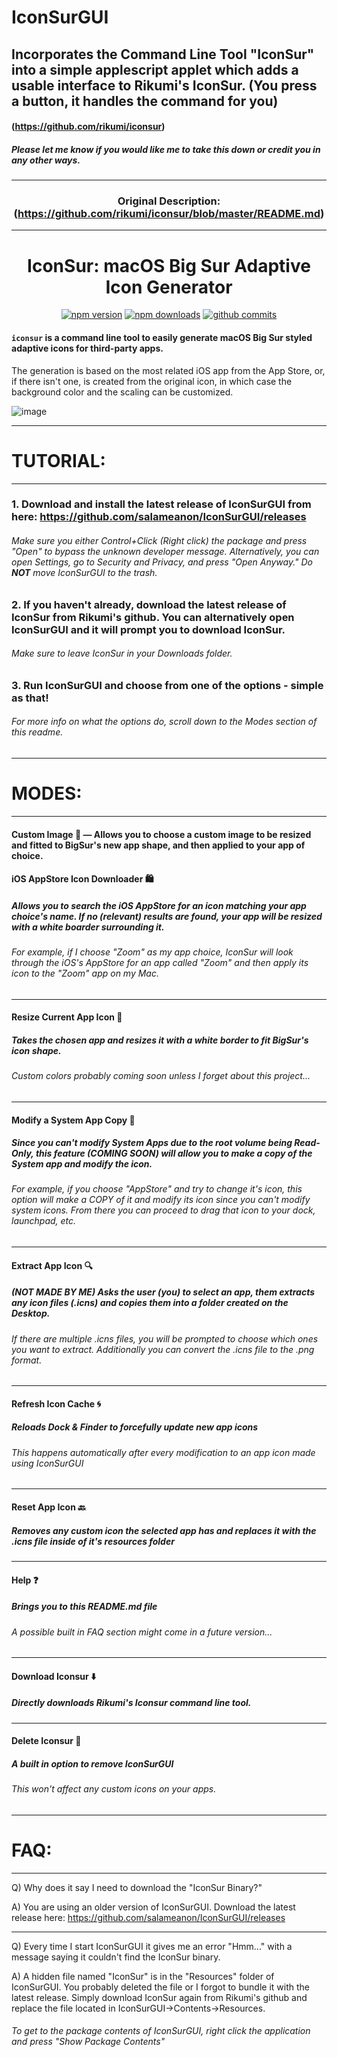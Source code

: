# IconSurGUI

## Incorporates the Command Line Tool "IconSur" into a simple applescript applet which adds a usable interface to Rikumi's IconSur. (You press a button, it handles the command for you)

#### (https://github.com/rikumi/iconsur)

##### Please let me know if you would like me to take this down or credit you in any other ways.

<span align="center">

------------------------------------------------------------------

### Original Description: (https://github.com/rikumi/iconsur/blob/master/README.md)

------------------------------------------------------------------

# IconSur: macOS Big Sur Adaptive Icon Generator

<a href="https://www.npmjs.com/package/iconsur"><img title="npm version" src="https://badgen.net/npm/v/iconsur" ></a>
<a href="https://www.npmjs.com/package/iconsur"><img title="npm downloads" src="https://badgen.net/npm/dt/iconsur" ></a>
<a href="https://github.com/rikumi/iconsur/commit"><img title="github commits" src="https://badgen.net/github/last-commit/rikumi/iconsur" ></a>

</p>

</span>

#### `iconsur` is a command line tool to easily generate macOS Big Sur styled adaptive icons for third-party apps.

The generation is based on the most related iOS app from the App Store, or, if there isn't one, is created from the original icon, in which case the background color and the scaling can be customized.

![image](https://user-images.githubusercontent.com/5051300/85926574-ebfb9d80-b8d2-11ea-836b-28e38d1f3447.png)

------------------------------------------------------------------

# TUTORIAL:

------------------------------------------------------------------

### 1. Download and install the latest release of IconSurGUI from here: https://github.com/salameanon/IconSurGUI/releases

###### Make sure you either Control+Click (Right click) the package and press "Open" to bypass the unknown developer message. Alternatively, you can open Settings, go to Security and Privacy, and press "Open Anyway." Do **NOT** move IconSurGUI to the trash.

### 2. If you haven't already, download the latest release of IconSur from Rikumi's github. You can alternatively open IconSurGUI and it will prompt you to download IconSur. 

###### Make sure to leave IconSur in your Downloads folder.

### 3. Run IconSurGUI and choose from one of the options - simple as that!

###### For more info on what the options do, scroll down to the *Modes* section of this readme.

------------------------------------------------------------------

# MODES:

------------------------------------------------------------------

#### Custom Image 📁 — Allows you to choose a custom image to be resized and fitted to BigSur's new app shape, and then applied to your app of choice.

#### iOS AppStore Icon Downloader 🛍
##### Allows you to search the iOS AppStore for an icon matching your app choice's name. If no (relevant) results are found, your app will be resized with a white boarder surrounding it.
###### For example, if I choose "Zoom" as my app choice, IconSur will look through the iOS's AppStore for an app called "Zoom" and then apply its icon to the "Zoom" app on my Mac.

------------------------------------------------------------------

#### Resize Current App Icon 🤏
##### Takes the chosen app and resizes it with a white border to fit BigSur's icon shape. 
###### Custom colors probably coming soon unless I forget about this project...

------------------------------------------------------------------

#### Modify a System App Copy 📝
##### Since you can't modify System Apps due to the root volume being Read-Only, this feature (COMING SOON) will allow you to make a copy of the System app and modify the icon.
###### For example, if you choose "AppStore" and try to change it's icon, this option will make a COPY of it and modify its icon since you can't modify system icons. From there you can proceed to drag that icon to your dock, launchpad, etc.

------------------------------------------------------------------

#### Extract App Icon 🔍
##### (NOT MADE BY ME) Asks the user (you) to select an app, them extracts any icon files (.icns) and copies them into a folder created on the Desktop.
###### If there are multiple .icns files, you will be prompted to choose which ones you want to extract. Additionally you can convert the .icns file to the .png format.

------------------------------------------------------------------

#### Refresh Icon Cache 🌀
##### Reloads Dock & Finder to forcefully update new app icons
###### This happens automatically after every modification to an app icon made using IconSurGUI

------------------------------------------------------------------

#### Reset App Icon 🔙
##### Removes any custom icon the selected app has and replaces it with the .icns file inside of it's resources folder

------------------------------------------------------------------

#### Help ❓
##### Brings you to this README.md file
###### A possible built in FAQ section might come in a future version...

------------------------------------------------------------------

#### Download Iconsur ⬇️
##### Directly downloads Rikumi's Iconsur command line tool.

------------------------------------------------------------------

#### Delete Iconsur 🚫
##### A built in option to remove IconSurGUI
###### This won't affect any custom icons on your apps.

------------------------------------------------------------------

# FAQ:

------------------------------------------------------------------

Q) Why does it say I need to download the "IconSur Binary?"

A) You are using an older version of IconSurGUI. Download the latest release here: https://github.com/salameanon/IconSurGUI/releases

------------------------------------------------------------------

Q) Every time I start IconSurGUI it gives me an error "Hmm..." with a message saying it couldn't find the IconSur binary.

A) A hidden file named "IconSur" is in the "Resources" folder of IconSurGUI. You probably deleted the file or I forgot to bundle it with the latest release. Simply download IconSur again from Rikumi's github and replace the file located in IconSurGUI->Contents->Resources.
###### To get to the package contents of IconSurGUI, right click the application and press "Show Package Contents"
